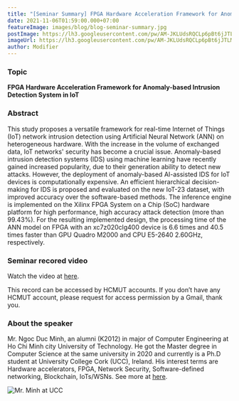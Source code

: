```yaml
---
title: "[Seminar Summary] FPGA Hardware Acceleration Framework for Anomaly-based Intrusion Detection System in IoT [EN]"
date: 2021-11-06T01:59:00.000+07:00
featureImage: images/blog/blog-seminar-summary.jpg
postImage: https://lh3.googleusercontent.com/pw/AM-JKLUdsRQCLp6pBt6jJTLMBWw_Z8o9dveWJLz-NMpx2D2GYU0KBYDMw3LSrj6ubBDljXvt3vcsaP07HJV7dyRqF_YCJ1gvZ5xqn26d7evQyN9PtYnL6o86dvDT3IuHPtCiPcVEuby90BnwNz1n0D0A_mS_=w1080-h432-no?authuser=0
imageUrl: https://lh3.googleusercontent.com/pw/AM-JKLUdsRQCLp6pBt6jJTLMBWw_Z8o9dveWJLz-NMpx2D2GYU0KBYDMw3LSrj6ubBDljXvt3vcsaP07HJV7dyRqF_YCJ1gvZ5xqn26d7evQyN9PtYnL6o86dvDT3IuHPtCiPcVEuby90BnwNz1n0D0A_mS_=w1080-h432-no?authuser=0
author: Modifier
---
```


### Topic
**FPGA Hardware Acceleration Framework for Anomaly-based Intrusion Detection System in IoT**

### Abstract

This study proposes a versatile framework for real-time Internet of Things (IoT) network intrusion detection using Artificial Neural Network (ANN) on heterogeneous hardware. With the increase in the volume of exchanged data, IoT networks' security has become a crucial issue. Anomaly-based intrusion detection systems (IDS) using machine learning have recently gained increased popularity, due to their generation ability to detect new attacks. However, the deployment of anomaly-based AI-assisted IDS for IoT devices is computationally expensive. An efficient hierarchical decision-making for IDS is proposed and evaluated on the new IoT-23 dataset, with improved accuracy over the software-based methods. The inference engine is implemented on the Xilinx FPGA System on a Chip (SoC) hardware platform for high performance, high accuracy attack detection (more than 99.43\%). For the resulting implemented design, the processing time of the ANN model on FPGA with an xc7z020clg400 device is 6.6 times and 40.5 times faster than GPU Quadro M2000 and CPU E5-2640 2.60GHz, respectively.

### Seminar recored video

Watch the video at [here](https://drive.google.com/file/d/1M9WVkVvakzx9jttqsR8CCzBbcbBtnpJI/view?usp=sharing).  

This record can be accessed by HCMUT accounts. If you don’t have any HCMUT account, please request for access permission by a Gmail, thank you.

### About the speaker

Mr. Ngoc Duc Minh, an alumni (K2012) in major of Computer Engineering at Ho Chi Minh city University of Technology. He got the Master degree in Computer Science at the same university in 2020 and currently is a Ph.D student at University College Cork (UCC), Ireland. His interest terms are Hardware accelerators, FPGA, Network Security, Software-defined networking, Blockchain, IoTs/WSNs. See more at [here](https://www.insight-centre.org/our-team/duc-minh-ngo/).

![Mr. Minh at UCC](https://lh3.googleusercontent.com/pw/AM-JKLVoWWHHR0DE9yEvm0JEAdxmT3Fz8tQDFBkP_O0Ni2YlHCcm-UDjqxH8jNu6k23wLlgG_XBmNx7q4NltLHQK2R3OSNn7ixnxRxVCkh9nMI2nozxDCZOmqfgDZk8PJDWNW-MgLGC9MZuDkGehQalL0b1A=w747-h994-no?authuser=0)  


